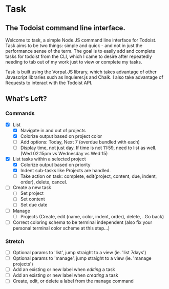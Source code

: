 # Task
## The Todoist command line interface.

Welcome to task, a simple Node.JS command line interface for Todoist. Task aims to be two things: simple and quick - and not in just the performance sense of the term. The goal is to easily add and complete tasks for todoist from the CLI, which I came to desire after repeatedly needing to tab out of my work just to view or complete my tasks. 

Task is built using the Vorpal.JS library, which takes advantage of other Javascript libraries such as Inquierer.js and Chalk. I also take advantage of Requests to interact with the Todoist API.

## What's Left?
### Commands
- [x] List
  - [x] Navigate in and out of projects
  - [x] Colorize output based on project color
  - [ ] Add options: Today, Next 7 (overdue bundled with each)
  - [ ] Display time, not just day. If time is not 11:59, need to list as well. (Wed 02:15pm vs Wednesday vs Wed 15)
- [x] List tasks within a selected project
  - [x] Colorize output based on priority
  - [x] Indent sub-tasks like Projects are handled.
  - [ ] Take action on task: complete, edit(project, content, due, indent, order), delete, cancel.
- [ ] Create a new task
  - [ ] Set project
  - [ ] Set content
  - [ ] Set due date
- [ ] Manage
  - [ ] Projects (Create, edit (name, color, indent, order), delete, ..Go back)
- [ ] Correct coloring schema to be terminal independent (also fix your personal terminal color scheme at this step...)

### Stretch
- [ ] Optional params to 'list', jump straight to a view (ie. 'list 7days')
- [ ] Optional params to 'manage', jump straight to a view (ie. 'manage projects')
- [ ] Add an existing or new label when *editing* a task
- [ ] Add an existing or new label when *creating* a task
- [ ] Create, edit, or delete a label from the manage command
